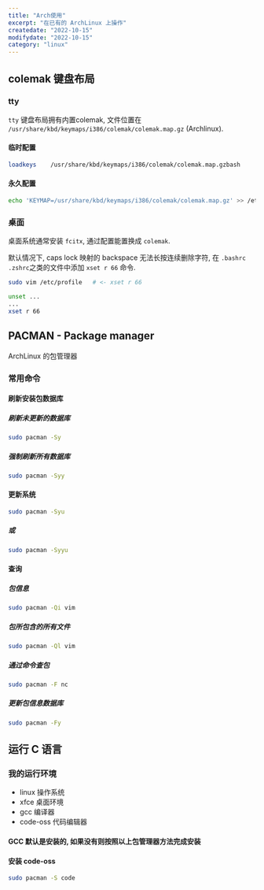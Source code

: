 ```yaml
---
title: "Arch使用"
excerpt: "在已有的 ArchLinux 上操作"
createdate: "2022-10-15"
modifydate: "2022-10-15"
category: "linux"
---
```


## colemak 键盘布局

### tty

`tty` 键盘布局拥有内置colemak, 文件位置在 `/usr/share/kbd/keymaps/i386/colemak/colemak.map.gz` (Archlinux).

#### 临时配置

```bash
loadkeys	/usr/share/kbd/keymaps/i386/colemak/colemak.map.gzbash
```

#### 永久配置

```bash
echo 'KEYMAP=/usr/share/kbd/keymaps/i386/colemak/colemak.map.gz' >> /etc/vconsole.conf
```

### 桌面

桌面系统通常安装 `fcitx`, 通过配置能置换成 `colemak`.

默认情况下, caps lock 映射的 backspace 无法长按连续删除字符, 在 `.bashrc .zshrc`之类的文件中添加 `xset r 66` 命令.

```bash
sudo vim /etc/profile	# <- xset r 66
```

```bash
unset ...
...
xset r 66
```

## PACMAN - Package manager

ArchLinux 的包管理器

### 常用命令

#### 刷新安装包数据库

##### 刷新未更新的数据库

```bash
sudo pacman -Sy
```

##### 强制刷新所有数据库

```bash
sudo pacman -Syy
```

#### 更新系统

```bash
sudo pacman -Syu
```

##### 或

```bash
sudo pacman -Syyu
```

#### 查询

##### 包信息

```bash
sudo pacman -Qi vim
```

##### 包所包含的所有文件

```bash
sudo pacman -Ql vim
```

##### 通过命令查包

```bash
sudo pacman -F nc
```

##### 更新包信息数据库

```bash
sudo pacman -Fy
```

## 运行 C 语言

### 我的运行环境

- linux 操作系统
- xfce 桌面环境
- gcc 编译器
- code-oss 代码编辑器

#### GCC 默认是安装的, 如果没有则按照以上包管理器方法完成安装

#### 安装 code-oss

```bash
sudo pacman -S code
```
